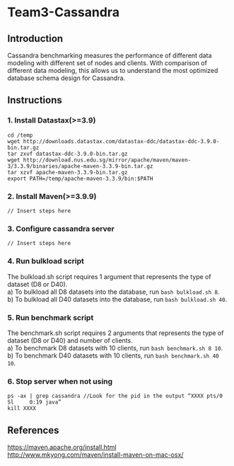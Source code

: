 # Team3-Cassandra

## Introduction
Cassandra benchmarking measures the performance of different data modeling with different set of nodes and clients. With comparison of different data modeling, this allows us to understand the most optimized database schema design for Cassandra.

## Instructions
### 1. Install Datastax(>=3.9)
```
cd /temp 
wget http://downloads.datastax.com/datastax-ddc/datastax-ddc-3.9.0-bin.tar.gz
tar zxvf datastax-ddc-3.9.0-bin.tar.gz
wget http://download.nus.edu.sg/mirror/apache/maven/maven-3/3.3.9/binaries/apache-maven-3.3.9-bin.tar.gz
tar xzvf apache-maven-3.3.9-bin.tar.gz
export PATH=/temp/apache-maven-3.3.9/bin:$PATH
```

### 2. Install Maven(>=3.9.9)
```
// Insert steps here
```

### 3. Configure cassandra server
```
// Insert steps here
```

### 4. Run bulkload script
The bulkload.sh script requires 1 argument that represents the type of dataset (D8 or D40). </br>
	a) To bulkload all D8 datasets into the database, run `bash bulkload.sh 8`. </br>
	b) To bulkload all D40 datasets into the database, run `bash bulkload.sh 40`. </br>

### 5. Run benchmark script
The benchmark.sh script requires 2 arguments that represents the type of dataset (D8 or D40) and number of clients. </br>
	a) To benchmark D8 datasets with 10 clients, run `bash benchmark.sh 8 10`.</br>
 	b) To benchmark D40 datasets with 10 clients, run `bash benchmark.sh 40 10`.</br>

### 6. Stop server when not using
```
ps -ax | grep cassandra //Look for the pid in the output “XXXX pts/0    Sl     0:19 java”
kill XXXX
```

## References
https://maven.apache.org/install.html </br>
http://www.mkyong.com/maven/install-maven-on-mac-osx/ </br>